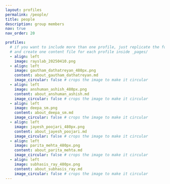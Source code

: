 ```yaml
---
layout: profiles
permalink: /people/
title: people
description: group members
nav: true
nav_order: 20

profiles:
  # if you want to include more than one profile, just replicate the following block
  # and create one content file for each profile inside _pages/
  - align: left
    image: rayslab_20250410.png
  - align: left
    image: gautham_dathatreyan_480px.png
    content: about_gautham_dathatreyan.md
    image_circular: false # crops the image to make it circular
  - align: left
    image: anshuman_ashish_480px.png
    content: about_anshuman_ashish.md
    image_circular: false # crops the image to make it circular
  - align: left
    image: deepa_sm.png
    content: about_deepa_sm.md
    image_circular: false # crops the image to make it circular
  - align: left
    image: jayesh_poojari_480px.png
    content: about_jayesh_poojari.md
    image_circular: false # crops the image to make it circular
  - align: left
    image: parita_mehta_480px.png
    content: about_parita_mehta.md
    image_circular: false # crops the image to make it circular
  - align: left
    image: subhasis_ray_480px.png
    content: about_subhasis_ray.md
    image_circular: false # crops the image to make it circular	
---
```

